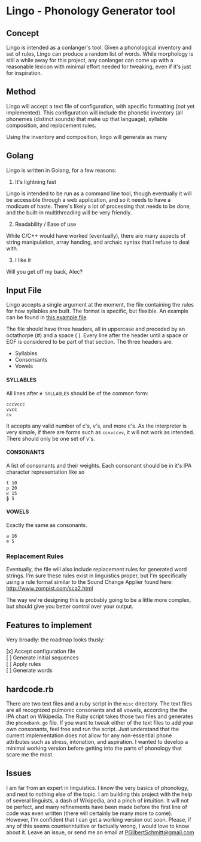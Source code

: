 # Lingo - Phonology Generator tool

## Concept

Lingo is intended as a conlanger's tool. Given a phonological inventory and set of rules, Lingo can produce a random list of words. While morphology is still a while away for this project, any conlanger can come up with a reasonable lexicon with minimal effort needed for tweaking, even if it's just for inspiration.

## Method

Lingo will accept a text file of configuration, with specific formatting (not yet implemented). This configuration will include the phonetic inventory (all phonemes (distinct sounds) that make up that language), syllable composition, and replacement rules.

Using the inventory and composition, lingo will generate as many

## Golang

Lingo is written in Golang, for a few reasons:

1. It's lightning fast

Lingo is intended to be run as a command line tool, though eventually it will be accessible through a web application, and so it needs to have a modicum of haste. There's likely a lot of processing that needs to be done, and the built-in multithreading will be very friendly.

2. Readability / Ease of use

While C/C++ would have worked (eventually), there are many aspects of string manipulation, array handing, and archaic syntax that I refuse to deal with.

3. I like it

Will you get off my back, Alec?

## Input File

Lingo accepts a single argument at the moment, the file containing the rules for how syllables are built. The format is specific, but flexible. An example can be found in [this example file](example-input.txt).

The file should have three headers, all in uppercase and preceded by an octathorpe (#) and a space ( ). Every line after the header until a space or EOF is considered to be part of that section. The three headers are:

- Syllables
- Consonsants
- Vowels

#### SYLLABLES

All lines after `# SYLLABLES` should be of the common form:

```Text
cccvccc
vvcc
cv
```

It accepts any valid number of c's, v's, and more c's. As the interpreter is very simple, if there are forms such as `ccvvccvv`, it will not work as intended. There should only be one set of v's.

#### CONSONANTS

A list of consonants and their weights. Each consonant should be in it's IPA character representation like so

```Text
t 10
p 20
ʁ 15
ɸ 5
```

#### VOWELS

Exactly the same as consonants.

```Text
a 16
e 5
```

### Replacement Rules

Eventually, the file will also include replacement rules for generated word strings. I'm sure these rules exist in linguistics proper, but I'm specifically using a rule format similar to the Sound Change Applier found here: http://www.zompist.com/sca2.html

The way we're designing this is probably going to be a little more complex, but should give you better control over your output.

## Features to implement

Very broadly: the roadmap looks thusly:

[x] Accept configuration file  
[ ] Generate initial sequences  
[ ] Apply rules  
[ ] Generate words  

## hardcode.rb

There are two text files and a ruby script in the `misc` directory. The text files are all recognized pulmonic consonants and all vowels, according the the IPA chart on Wikipedia. The Ruby script takes those two files and generates the `phonebank.go` file. If you want to tweak either of the text files to add your own consonants, feel free and run the script. Just understand that the current implementation does not allow for any non-essential phone attributes such as stress, intonation, and aspiration. I wanted to develop a minimal working version before getting into the parts of phonology that scare me the most.

## Issues

I am far from an expert in linguistics. I know the very basics of phonology, and next to nothing else of the topic. I am building this project with the help of several linguists, a dash of Wikipedia, and a pinch of intuition. It will not be perfect, and many refinements have been made before the first line of code was even written (there will certainly be many more to come). However, I'm confident that I can get a working version out soon. Please, if any of this seems counterintuitive or factually wrong, I would love to know about it. Leave an issue, or send me an email at PGilbertSchmitt@gmail.com